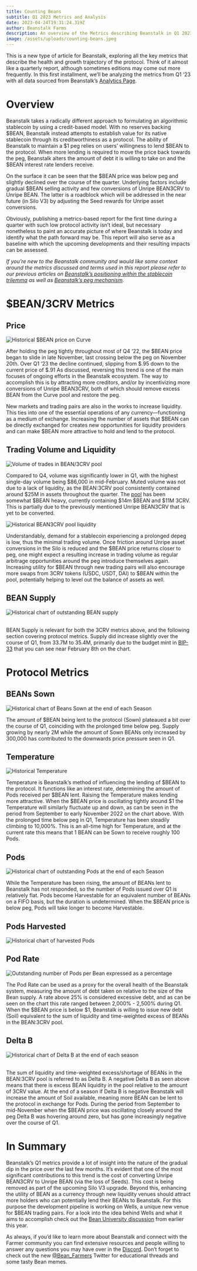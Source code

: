 ```yaml
---
title: Counting Beans
subtitle: Q1 2023 Metrics and Analysis
date: 2023-04-24T19:31:24.319Z
author: Beanstalk Farms
description: An overview of the Metrics describing Beanstalk in Q1 2023
image: /assets/uploads/counting-beans.jpeg
---
```

This is a new type of article for Beanstalk, exploring all the key metrics that describe the health and growth trajectory of the protocol. Think of it almost like a quarterly report, although sometimes editions may come out more frequently. In this first installment, we’ll be analyzing the metrics from Q1 ‘23 with all data sourced from Beanstalk’s [Analytics Page](https://app.bean.money/#/analytics). 



# Overview

Beanstalk takes a radically different approach to formulating an algorithmic stablecoin by using a credit-based model. With no reserves backing $BEAN, Beanstalk instead attempts to establish value for its native stablecoin through its creditworthiness as a protocol. The ability of Beanstalk to maintain a $1 peg relies on users’ willingness to lend $BEAN to the protocol. When more lending is required to move the price back towards the peg, Beanstalk alters the amount of debt it is willing to take on and the $BEAN interest rate lenders receive. 

On the surface it can be seen that the $BEAN price was below peg and slightly declined over the course of the quarter. Underlying factors include gradual $BEAN selling activity and few conversions of Unripe BEAN3CRV to Unripe BEAN. The latter is a roadblock which will be addressed in the near future (in Silo V3) by adjusting the Seed rewards for Unripe asset conversions. 

Obviously, publishing a metrics-based report for the first time during a quarter with such low protocol activity isn’t ideal, but necessary nonetheless to paint an accurate picture of where Beanstalk is today and identify what the path forward may be. This report will also serve as a baseline with which the upcoming developments and their resulting impacts can be assessed. 

*If you’re new to the Beanstalk community and would like some context around the metrics discussed and terms used in this report please refer to our previous articles on [Beanstalk’s positioning within the stablecoin trilemma](https://bean.money/blog/how-beanstalk-tackles-the-stablecoin-trilemma) as well as [Beanstalk’s peg mechanism](https://bean.money/blog/beanonomics-bean-flows-in-the-peg-mechanism-dao).*

# $BEAN/3CRV Metrics



## Price

![](/assets/uploads/screen-shot-2023-04-14-at-9.23.12-am.png "Historical $BEAN price on Curve")

After holding the peg tightly throughout most of Q4 ‘22, the $BEAN price began to slide in late November, last crossing below the peg on November 20th. Over Q1 ‘23 the decline continued, slipping from $.95 down to the current price of $.91 As discussed, reversing this trend is one of the main focuses of ongoing efforts in the Beanstalk ecosystem. The way to accomplish this is by attracting more creditors, and/or by incentivizing more conversions of Unripe BEAN3CRV, both of which should remove excess BEAN from the Curve pool and restore the peg.

New markets and trading pairs are also in the works to increase liquidity. This ties into one of the essential operations of any currency—functioning as a medium of exchange. Increasing the number of assets that $BEAN can be directly exchanged for creates new opportunities for liquidity providers and can make $BEAN more attractive to hold and lend to the protocol. 

## Trading Volume and Liquidity

![](/assets/uploads/screen-shot-2023-04-24-at-12.40.25-pm.png "Volume of trades in BEAN/3CRV pool")

Compared to Q4, volume was significantly lower in Q1, with the highest single-day volume being $86,000 in mid-February. Muted volume was not due to a lack of liquidity, as the BEAN:3CRV pool consistently contained around $25M in assets throughout the quarter. The [pool](https://curve.fi/#/ethereum/pools/factory-v2-152/deposit) has been somewhat $BEAN heavy, currently containing $14m $BEAN and $11M 3CRV. This is partially due to the previously mentioned Unripe BEAN3CRV that is yet to be converted.

![](/assets/uploads/screen-shot-2023-04-24-at-12.41.50-pm.png "Historical BEAN3CRV pool liquidity ")

Understandably, demand for a stablecoin experiencing a prolonged depeg is low, thus the minimal trading volume. Once friction around Unripe asset conversions in the Silo is reduced and the $BEAN price returns closer to peg, one might expect a resulting increase in trading volume as regular arbitrage opportunities around the peg introduce themselves again. Increasing utility for $BEAN through new trading pairs will also encourage more swaps from 3CRV tokens (USDC, USDT, DAI) to $BEAN within the pool, potentially helping to level out the balance of assets as well. 

## **BEAN Supply**

![](/assets/uploads/screen-shot-2023-04-24-at-12.44.08-pm.png "Historical chart of outstanding BEAN supply")

\
BEAN Supply is relevant for both the 3CRV metrics above, and the following section covering protocol metrics. Supply did increase slightly over the course of Q1, from 33.7M to 35.4M, primarily due to the budget mint in [BIP-33](https://snapshot.org/#/beanstalkdao.eth/proposal/0x46af2f9d85ad2b9d298ff75737fb35d4f4a617e500647cb73e2bbabd82e6d725) that you can see near February 8th on the chart.

# Protocol Metrics



## BEANs Sown

![](/assets/uploads/screen-shot-2023-04-24-at-12.45.40-pm.png "Historical chart of Beans Sown at the end of each Season")

The amount of $BEAN being lent to the protocol (Sown) plateaued a bit over the course of Q1, coinciding with the prolonged time below peg. Supply growing by nearly 2M while the amount of Sown BEANs only increased by 300,000 has contributed to the downwards price pressure seen in Q1.

## **Temperature**

![](/assets/uploads/screen-shot-2023-04-24-at-12.47.13-pm.png "Historical Temperature")

Temperature is Beanstalk’s method of influencing the lending of $BEAN to the protocol. It functions like an interest rate, determining the amount of Pods received per $BEAN lent. Raising the Temperature makes lending more attractive. When the $BEAN price is oscillating tightly around $1 the Temperature will similarly fluctuate up and down, as can be seen in the period from September to early November 2022 on the chart above. With the prolonged time below peg in Q1, Temperature has been steadily climbing to 10,000%. This is an all-time high for Temperature, and at the current rate this means that 1 BEAN can be Sown to receive roughly 100 Pods.

## P﻿ods

![](/assets/uploads/screen-shot-2023-04-24-at-12.48.23-pm.png "Historical chart of outstanding Pods at the end of each Season")

While the Temperature has been rising, the amount of BEANs lent to Beanstalk has not responded, so the number of Pods issued over Q1 is relatively flat. Pods become Harvestable for an equivalent number of BEANs on a FIFO basis, but the duration is undetermined. When the $BEAN price is below peg, Pods will take longer to become Harvestable.

## **Pods Harvested**

![](/assets/uploads/screen-shot-2023-04-24-at-12.50.16-pm.png "Historical chart of harvested Pods")

## P﻿od Rate

![](/assets/uploads/screen-shot-2023-04-24-at-12.50.59-pm.png "Outstanding number of Pods per Bean expressed as a percentage")

The Pod Rate can be used as a proxy for the overall health of the Beanstalk system, measuring the amount of debt taken on relative to the size of the Bean supply. A rate above 25% is considered excessive debt, and as can be seen on the chart this rate ranged between 2,000% - 2,500% during Q1. When the $BEAN price is below $1, Beanstalk is willing to issue new debt (Soil) equivalent to the sum of liquidity and time-weighted excess of BEANs in the BEAN:3CRV pool. 

## D﻿elta B

![](/assets/uploads/screen-shot-2023-04-24-at-12.52.26-pm.png "Historical chart of Delta B at the end of each season")

\
The sum of liquidity and time-weighted excess/shortage of BEANs in the BEAN:3CRV pool is referred to as Delta B. A negative Delta B as seen above means that there is excess BEAN liquidity in the pool relative to the amount of 3CRV value. At the end of a season if Delta B is negative Beanstalk will increase the amount of Soil available, meaning more BEAN can be lent to the protocol in exchange for Pods. During the period from September to mid-November when the $BEAN price was oscillating closely around the peg Delta B was hovering around zero, but has gone increasingly negative over the course of Q1. 



# In Summary

Beanstalk’s Q1 metrics provide a lot of insight into the nature of the gradual dip in the price over the last few months. It’s evident that one of the most significant contributions to this trend is the cost of converting Unripe BEAN3CRV to Unripe BEAN (via the loss of Seeds). This cost is being removed as part of the upcoming Silo V3 upgrade. Beyond this, enhancing the utility of BEAN as a currency through new liquidity venues should attract more holders who can potentially lend their BEANs to Beanstalk. For this purpose the development pipeline is working on Wells, a unique new venue for $BEAN trading pairs. For a look into the idea behind Wells and what it aims to accomplish check out the [Bean University discussion](https://www.youtube.com/watch?v=Ty8HYlsu3Cc) from earlier this year. 

As always, if you’d like to learn more about Beanstalk and connect with the Farmer community you can find extensive resources and people willing to answer any questions you may have over in the [Discord](https://t.co/mxRBo85kOk). Don’t forget to check out the new [@Bean_Farmers](https://twitter.com/Bean_Farmers) Twitter for educational threads and some tasty Bean memes.